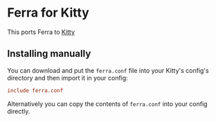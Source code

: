 # Ferra for Kitty
This ports Ferra to [Kitty](https://github.com/kovidgoyal/kitty)

## Installing manually
You can download and put the `ferra.conf` file into your Kitty's config's directory
and then import it in your config:
```conf
include ferra.conf
```

Alternatively you can copy the contents of `ferra.conf` into your config directly.
